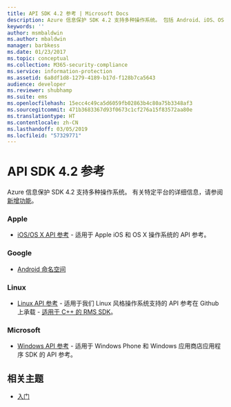 ```yaml
---
title: API SDK 4.2 参考 | Microsoft Docs
description: Azure 信息保护 SDK 4.2 支持多种操作系统。 包括 Android、iOS、OS X、Linux、Windows Phone 和 Windows Store。
keywords: ''
author: msmbaldwin
ms.author: mbaldwin
manager: barbkess
ms.date: 01/23/2017
ms.topic: conceptual
ms.collection: M365-security-compliance
ms.service: information-protection
ms.assetid: 6a8df1d8-1279-4189-b17d-f128b7ca5643
audience: developer
ms.reviewer: shubhamp
ms.suite: ems
ms.openlocfilehash: 15ecc4c49ca5d6059fb02863b4c80a75b3348af3
ms.sourcegitcommit: 471b3683367d93f0673c1cf276a15f83572aa80e
ms.translationtype: HT
ms.contentlocale: zh-CN
ms.lasthandoff: 03/05/2019
ms.locfileid: "57329771"
---
```

# <a name="api-sdk-42-reference"></a>API SDK 4.2 参考

Azure 信息保护 SDK 4.2 支持多种操作系统。 有关特定平台的详细信息，请参阅[新增功能](release-notes.md)。

### <a name="apple"></a>Apple
- [iOS/OS X API 参考](https://msdn.microsoft.com/library/dn758306.aspx) - 适用于 Apple iOS 和 OS X 操作系统的 API 参考。

### <a name="google"></a>Google
- [Android 命名空间](https://msdn.microsoft.com/library/dn758245.aspx)

### <a name="linux"></a>Linux
- [Linux API 参考](linux-c-api-reference.md) - 适用于我们 Linux 风格操作系统支持的 API 参考在 Github 上承载 - [适用于 C++ 的 RMS SDK](https://azuread.github.io/rms-sdk-for-cpp/annotated.html)。

### <a name="microsoft"></a>Microsoft
- [Windows API 参考](https://msdn.microsoft.com/library/dn891914.aspx) - 适用于 Windows Phone 和 Windows 应用商店应用程序 SDK 的 API 参考。

## <a name="related-topics"></a>相关主题

* [入门](get-started.md)
